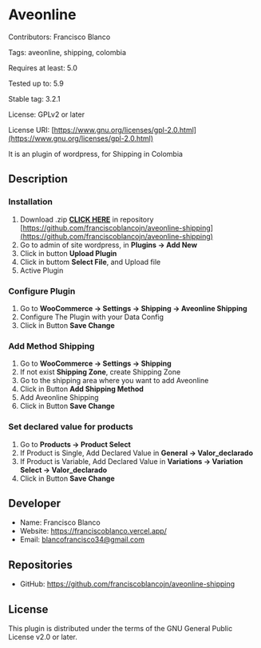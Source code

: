 # Aveonline

Contributors: Francisco Blanco

Tags: aveonline, shipping, colombia

Requires at least: 5.0

Tested up to: 5.9

Stable tag: 3.2.1

License: GPLv2 or later

License URI: [https://www.gnu.org/licenses/gpl-2.0.html](https://www.gnu.org/licenses/gpl-2.0.html)

It is an plugin of wordpress, for Shipping in Colombia

## Description

### Installation

1. Download .zip [__CLICK HERE__](https://github.com/franciscoblancojn/aveonline-shipping/archive/refs/heads/master.zip) in repository [https://github.com/franciscoblancojn/aveonline-shipping](https://github.com/franciscoblancojn/aveonline-shipping)
2. Go to admin of site wordpress, in __Plugins -> Add New__
3. Click in button __Upload Plugin__
4. Click in buttom __Select File__, and Upload file
5. Active Plugin

### Configure Plugin

1. Go to __WooCommerce -> Settings -> Shipping -> Aveonline Shipping__
2. Configure The Plugin with your Data Config
3. Click in Button __Save Change__

### Add Method Shipping

1. Go to __WooCommerce -> Settings -> Shipping__
2. If not exist __Shipping Zone__, create Shipping Zone
3. Go to the shipping area where you want to add Aveonline
4. Click in Button __Add Shipping Method__
5. Add Aveonline Shipping
6. Click in Button __Save Change__

### Set declared value for products

1. Go to __Products -> Product Select__
2. If Product is Single, Add Declared Value in __General -> Valor_declarado__
3. If Product is Variable, Add Declared Value in __Variations -> Variation Select -> Valor_declarado__
4. Click in Button __Save Change__

## Developer

* Name: Francisco Blanco
* Website: https://franciscoblanco.vercel.app/
* Email: blancofrancisco34@gmail.com

## Repositories

* GitHub: https://github.com/franciscoblancojn/aveonline-shipping

## License
This plugin is distributed under the terms of the GNU General Public License v2.0 or later.







